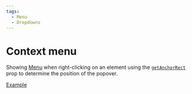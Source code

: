 ```yaml
---
tags:
  - Menu
  - Dropdowns
---
```


# Context menu

<div data-description>

Showing <a href="/components/menu">Menu</a> when right-clicking on an element using the <a href="/reference/menu#getanchorrect"><code>getAnchorRect</code></a> prop to determine the position of the popover.

</div>

<div data-tags></div>

<a href="./index.tsx" data-playground>Example</a>
